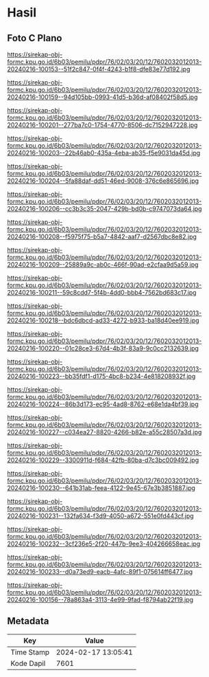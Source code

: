 # Hasil

## Foto C Plano

https://sirekap-obj-formc.kpu.go.id/6b03/pemilu/pdpr/76/02/03/20/12/7602032012013-20240216-100153--51f2c847-0f4f-4243-b1f8-dfe83e77d192.jpg

https://sirekap-obj-formc.kpu.go.id/6b03/pemilu/pdpr/76/02/03/20/12/7602032012013-20240216-100159--94d105bb-0993-41d5-b36d-af08402f58d5.jpg

https://sirekap-obj-formc.kpu.go.id/6b03/pemilu/pdpr/76/02/03/20/12/7602032012013-20240216-100201--277ba7c0-1754-4770-8506-dc7152947228.jpg

https://sirekap-obj-formc.kpu.go.id/6b03/pemilu/pdpr/76/02/03/20/12/7602032012013-20240216-100203--22b46ab0-435a-4eba-ab35-f5e9031da45d.jpg

https://sirekap-obj-formc.kpu.go.id/6b03/pemilu/pdpr/76/02/03/20/12/7602032012013-20240216-100204--5fa88daf-dd51-46ed-9008-376c6e865696.jpg

https://sirekap-obj-formc.kpu.go.id/6b03/pemilu/pdpr/76/02/03/20/12/7602032012013-20240216-100206--cc3b3c35-2047-429b-bd0b-c9747073da64.jpg

https://sirekap-obj-formc.kpu.go.id/6b03/pemilu/pdpr/76/02/03/20/12/7602032012013-20240216-100208--f5975f75-b5a7-4842-aaf7-d2567dbc8e82.jpg

https://sirekap-obj-formc.kpu.go.id/6b03/pemilu/pdpr/76/02/03/20/12/7602032012013-20240216-100209--25889a9c-ab0c-466f-90ad-e2cfaa9d5a59.jpg

https://sirekap-obj-formc.kpu.go.id/6b03/pemilu/pdpr/76/02/03/20/12/7602032012013-20240216-100211--59c8cdd7-5f4b-4dd0-bbb4-7562bd683c17.jpg

https://sirekap-obj-formc.kpu.go.id/6b03/pemilu/pdpr/76/02/03/20/12/7602032012013-20240216-100218--bdc6dbcd-ad33-4272-b933-ba18d40ee919.jpg

https://sirekap-obj-formc.kpu.go.id/6b03/pemilu/pdpr/76/02/03/20/12/7602032012013-20240216-100220--01c28ce3-67d4-4b3f-83a9-9c0cc2132639.jpg

https://sirekap-obj-formc.kpu.go.id/6b03/pemilu/pdpr/76/02/03/20/12/7602032012013-20240216-100223--bb35fdf1-d175-4bc8-b234-4e818208932f.jpg

https://sirekap-obj-formc.kpu.go.id/6b03/pemilu/pdpr/76/02/03/20/12/7602032012013-20240216-100224--86b3d173-ec95-4ad8-8762-e68e1da4bf39.jpg

https://sirekap-obj-formc.kpu.go.id/6b03/pemilu/pdpr/76/02/03/20/12/7602032012013-20240216-100227--c034ea27-8820-4266-b82e-a55c28507a3d.jpg

https://sirekap-obj-formc.kpu.go.id/6b03/pemilu/pdpr/76/02/03/20/12/7602032012013-20240216-100229--3300911d-f684-42fb-80ba-d7c3bc009492.jpg

https://sirekap-obj-formc.kpu.go.id/6b03/pemilu/pdpr/76/02/03/20/12/7602032012013-20240216-100230--641b31ab-feea-4122-9e45-67e3b3851887.jpg

https://sirekap-obj-formc.kpu.go.id/6b03/pemilu/pdpr/76/02/03/20/12/7602032012013-20240216-100231--132fa634-f3d9-4050-a672-551e0fd443cf.jpg

https://sirekap-obj-formc.kpu.go.id/6b03/pemilu/pdpr/76/02/03/20/12/7602032012013-20240216-100232--3cf236e5-2f20-447b-9ee3-404266658eac.jpg

https://sirekap-obj-formc.kpu.go.id/6b03/pemilu/pdpr/76/02/03/20/12/7602032012013-20240216-100233--d0a73ed9-eacb-4afc-89f1-075614ff6477.jpg

https://sirekap-obj-formc.kpu.go.id/6b03/pemilu/pdpr/76/02/03/20/12/7602032012013-20240216-100156--78a863a4-3113-4e99-9fad-f8794ab22f19.jpg


## Metadata

| Key        | Value               |
| ---------- | ------------------- |
| Time Stamp | 2024-02-17 13:05:41 |
| Kode Dapil | 7601                |



